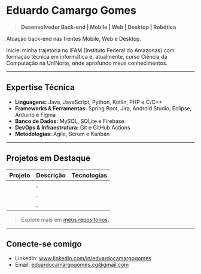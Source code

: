 # Eduardo Camargo Gomes

> **Desenvolvedor Back-end | Mobile | Web | Desktop | Robótica**

Atuação back-end nas frentes Mobile, Web e Desktop.

Iniciei minha trajetória no IFAM (Instituto Federal do Amazonas) com formação técnica em informática e, atualmente, curso Ciência da Computação na UniNorte, onde aprofundo meus conhecimentos.

---

## Expertise Técnica

- **Linguagens:** Java, JavaScript, Python, Kotlin, PHP e C/C++  
- **Frameworks & Ferramentas:** Spring Boot, Jira, Android Studio, Eclipse, Arduino e Figma
- **Banco de Dados:** MySQL, SQLite e Firebase
- **DevOps & Infraestrutura:** Git e GitHub Actions
- **Metodologias:** Agile, Scrum e Kanban  

---

## Projetos em Destaque

| Projeto | Descrição | Tecnologias |
|--------|-----------|-------------|
|  | . |  |
|  | . |  |
|  | . |  |

> Explore mais em [meus repositórios](https://github.com/E-CamargoGomesCG?tab=repositories).

---

## Conecte-se comigo

- LinkedIn: www.linkedin.com/in/eduardocamargogomes
- Email: eduardocamargogomes.cg@gmail.com


